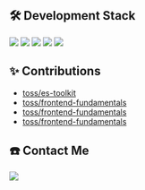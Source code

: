 <div align="start">
  <h2>🛠 Development Stack</h2>
          <div>
          <img src="https://img.shields.io/badge/React-61DAFB?style=for-the-badge&logo=React&logoColor=white">
          <img src="https://img.shields.io/badge/React Native-61DAFB?style=for-the-badge&logo=React&logoColor=white">
                    <img src="https://img.shields.io/badge/Next.js-000000?style=for-the-badge&logo=Next.js&logoColor=white">
          <img src="https://img.shields.io/badge/TypeScript-3178C6?style=for-the-badge&logo=TypeScript&logoColor=white">
          <img src="https://img.shields.io/badge/Flutter-02569B?style=for-the-badge&logo=Flutter&logoColor=white">
        </div>
</div>

<div align="start">
    <h2>✨ Contributions</h2>
  
* [toss/es-toolkit](https://github.com/toss/es-toolkit/pull/971)
* [toss/frontend-fundamentals](https://github.com/toss/frontend-fundamentals/pull/157)
* [toss/frontend-fundamentals](https://github.com/toss/frontend-fundamentals/pull/142)
* [toss/frontend-fundamentals](https://github.com/toss/frontend-fundamentals/pull/136)


</div>
<div>

<div align="start">
  <h2>☎️ Contact Me</h2>
  <a href="mailto:hkj0206@dgu.ac.kr"><img src="https://img.shields.io/badge/Gmail-d14836?style=flat-square&logo=Gmail&logoColor=white&link=mailto:hkj0206@dgu.ac.kr"/></a>
</div>
